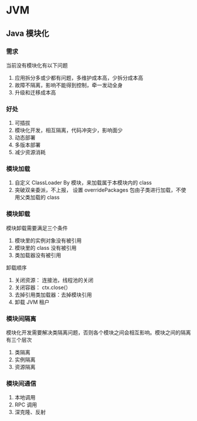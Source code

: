 # JVM

## Java 模块化

### 需求

当前没有模块化有以下问题

1. 应用拆分多或少都有问题，多维护成本高，少拆分成本高
2. 故障不隔离，影响不能得到控制，牵一发动全身
3. 升级和迁移成本高

### 好处

1. 可插拔
2. 模块化开发，相互隔离，代码冲突少，影响面少
3. 动态部署
4. 多版本部署
5. 减少资源消耗



### 模块加载

1. 自定义 ClassLoader By 模块，来加载属于本模块内的 class
2. 突破双亲委派，不上报， 设置 overridePackages 包由子类进行加载，不使用父类加载的 class

### 模块卸载

模块卸载需要满足三个条件

1. 模块里的实例对象没有被引用
2. 模块里的 class 没有被引用
3. 类加载器没有被引用

卸载顺序

1. 关闭资源： 连接池，线程池的关闭
2. 关闭容器： ctx.close(）
3. 去掉引用类加载器：去掉模块引用
4. 卸载 JVM 租户

### 模块间隔离

模块化开发需要解决类隔离问题，否则各个模块之间会相互影响。模块之间的隔离有三个层次

1. 类隔离
2. 实例隔离
3. 资源隔离

### 模块间通信

1. 本地调用
2. RPC 调用
3. 深克隆、反射



